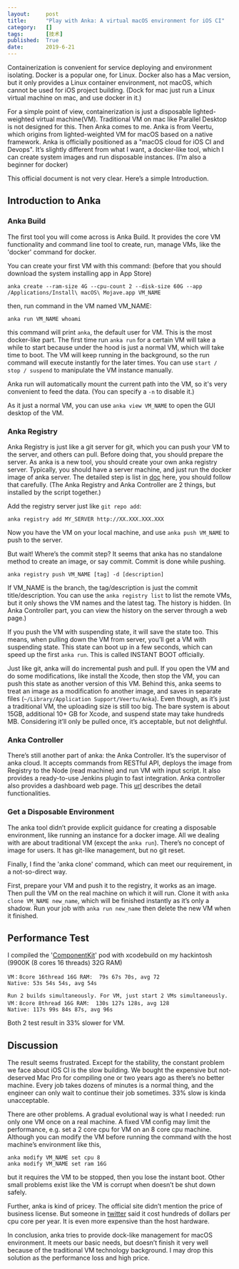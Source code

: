 ```yaml
---
layout:     post
title:      "Play with Anka: A virtual macOS environment for iOS CI"
category:   []
tags:       [技术]
published:  True
date:       2019-6-21
---
```


Containerization is convenient for service deploying and environment isolating. Docker is a popular one, for Linux. Docker also has a Mac version, but it only provides a Linux container environment, not macOS, which cannot be used for iOS project building. (Dock for mac just run a Linux virtual machine on mac, and use docker in it.)

For a simple point of view, containerization is just a disposable lighted-weighted virtual machine(VM). Traditional VM on mac like Parallel Desktop is not designed for this. Then Anka comes to me. Anka is from Veertu, which origins from lighted-weighted VM for macOS based on a native framework. Anka is officially positioned as a "macOS cloud for iOS CI and Devops". It’s slightly different from what I want, a docker-like tool, which I can create system images and run disposable instances. (I’m also a beginner for docker)

This official document is not very clear. Here’s a simple Introduction.

## Introduction to Anka

### Anka Build

The first tool you will come across is Anka Build. It provides the core VM functionality and command line tool to create, run, manage VMs, like the 'docker' command for docker.

You can create your first VM with this command: (before that you should download the system installing app in App Store)

    anka create --ram-size 4G --cpu-count 2 --disk-size 60G --app /Applications/Install\ macOS\ Mojave.app VM_NAME
    
then, run command in the VM named VM_NAME:

    anka run VM_NAME whoami
    
this command will print `anka`, the default user for VM. This is the most docker-like part. The first time run `anka run` for a certain VM will take a while to start because under the hood is just a normal VM, which will take time to boot. The VM will keep running in the background, so the run command will execute instantly for the later times. You can use `start / stop / suspend` to manipulate the VM instance manually.

Anka run will automatically mount the current path into the VM, so it's very convenient to feed the data. (You can specify a `-n` to disable it.)
 
As it just a normal VM, you can use `anka view VM_NAME` to open the GUI desktop of the VM.

### Anka Registry

Anka Registry is just like a git server for git, which you can push your VM to the server, and others can pull. Before doing that, you should prepare the server. As anka is a new tool, you should create your own anka registry server. Typically,  you should have a server machine, and just run the docker image of anka server. The detailed step is list in [doc](https://ankadoc.bitbucket.io/getting-started/#registry-and-controller-installation-and-upgrade) here, you should follow that carefully. (The Anka Registry and Anka Controller are 2 things, but installed by the script together.) 

Add the registry server just like `git repo add`:

    anka registry add MY_SERVER http://XX.XXX.XXX.XXX
    
Now you have the VM on your local machine, and use `anka push VM_NAME` to push to the server. 

But wait! Where’s the commit step? It seems that anka has no standalone method to create an image, or say commit. Commit is done while pushing.  

    anka registry push VM_NAME [tag] -d [description]
    
If VM_NAME is the branch, the tag/description is just the commit title/description. You can use the `anka registry list` to list the remote VMs, but it only shows the VM names and the latest tag. The history is hidden. (In Anka Controller part, you can view the history on the server through a web page.)

If you push the VM with suspending state, it will save the state too. This means, when pulling down the VM from server, you’ll get a VM with suspending state. This state can boot up in a few seconds, which can speed up the first `anka run`. This is called INSTANT BOOT officially.

Just like git, anka will do incremental push and pull. If you open the VM and do some modifications, like install the Xcode, then stop the VM, you can push this state as another version of this VM. Behind this, anka seems to treat an image as a modification fo another image, and saves in separate files (`~/Library/Application Support/Veertu/Anka`).  Even though, as it’s just a traditional VM, the uploading size is still too big. The bare system is about 15GB,  additional 10+ GB for Xcode, and suspend state may take hundreds MB. Considering it’ll only be pulled once, it’s acceptable, but not delightful. 

### Anka Controller

There’s still another part of anka: the Anka Controller. It’s the supervisor of anka cloud. It accepts commands from RESTful API, deploys the image from Registry to the Node (read machine) and run VM with input script. It also provides a ready-to-use Jenkins plugin to fast integration. Anka controller also provides a dashboard web page. This [url](https://ankadoc.bitbucket.io/using-controller/#dashboard-view) describes the detail functionalities. 

### Get a Disposable Environment

The anka tool didn’t provide explicit guidance for creating a disposable environment, like running an instance for a docker image. All we dealing with are about traditional VM (except the `anka run`). There’s no concept of image for users. It has git-like management, but no git reset. 

Finally, I find the 'anka clone' command, which can meet our requirement, in a not-so-direct way.

First, prepare your VM and push it to the registry, it works as an image. Then pull the VM on the real machine on which it will run. Clone it with `anka clone VM_NAME new_name`, which will be finished instantly as it’s only a shadow. Run your job with `anka run new_name` then delete the new VM when it finished.

## Performance Test

I compiled the '[ComponentKit](https://github.com/facebook/componentkit)' pod with xcodebuild on my hackintosh (9900K (8 cores 16 threads) 32G RAM)

    
    VM：8core 16thread 16G RAM:  79s 67s 70s, avg 72 
    Native: 53s 54s 54s, avg 54s
    
    Run 2 builds simultaneously. For VM, just start 2 VMs simultaneously.
    VM：8core 8thread 16G RAM:  130s 127s 128s, avg 128
    Native: 117s 99s 84s 87s, avg 96s
    

Both 2 test result in 33% slower for VM.

##  Discussion

The result seems frustrated. Except for the stability, the constant problem we face about iOS CI is the slow building. We bought the expensive but not-deserved Mac Pro for compiling one or two years ago as there’s no better machine. Every job takes dozens of minutes is a normal thing, and the engineer can only wait to continue their job sometimes. 33% slow is kinda unacceptable. 

There are other problems. A gradual evolutional way is what I needed: run only one VM once on a real machine. A fixed VM config may limit the performance, e.g. set a 2 core cpu for VM on an 8 core cpu machine. Although you can modify the VM before running the command with the host machine’s environment like this,

    anka modify VM_NAME set cpu 8
    anka modify VM_NAME set ram 16G

but it requires the VM to be stopped, then you lose the instant boot. Other small problems exist like the VM is corrupt when doesn’t be shut down safely.

Further, anka is kind of pricey. The official site didn’t mention the price of business license. But someone in [twitter](https://twitter.com/steipete/status/1110962058575659009) said it cost hundreds of dollars per cpu core per year. It is even more expensive than the host hardware.

In conclusion, anka tries to provide dock-like management for macOS environment. It meets our basic needs, but doesn’t finish it very well because of the traditional VM technology background. I may drop this solution as the performance loss and high price. 
